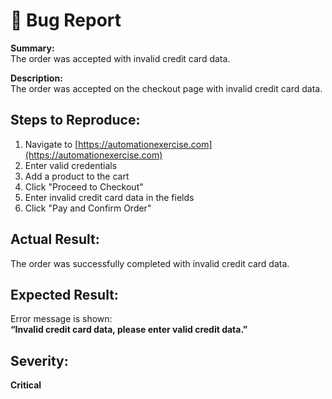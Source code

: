 # 🐞 Bug Report

**Summary:**  
The order was accepted with invalid credit card data.

**Description:**  
The order was accepted on the checkout page with invalid credit card data.

## Steps to Reproduce:

1. Navigate to [https://automationexercise.com](https://automationexercise.com)  
2. Enter valid credentials  
3. Add a product to the cart  
4. Click "Proceed to Checkout"  
5. Enter invalid credit card data in the fields  
6. Click "Pay and Confirm Order"

## Actual Result:

The order was successfully completed with invalid credit card data.

## Expected Result:

Error message is shown:  
**“Invalid credit card data, please enter valid credit data.”**

## Severity:

**Critical**
